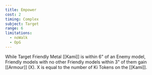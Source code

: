 ```yaml
---
title: Empower
cost: 2
timing: Complex
subject: Target
range: 6
limitations:
  - noWalk
  - OpG
---
```

While Target Friendly Metal [[Kami]] is within 6" of an Enemy model, Friendly models with no other Friendly models within 3" of them gain [[Armour]] (X).
X is equal to the number of Ki Tokens on the [[Kami]].